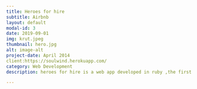 ```yaml
---
title: Heroes for hire
subtitle: Airbnb
layout: default
modal-id: 3
date: 2019-09-01
img: krut.jpeg
thumbnail: hero.jpg
alt: image-alt
project-date: April 2014
client:https://soulwind.herokuapp.com/
category: Web Development
description: heroes for hire is a web app developed in ruby ,the first app I built with other developers ,it's an Airbnb clone like a marketplace

---
```

